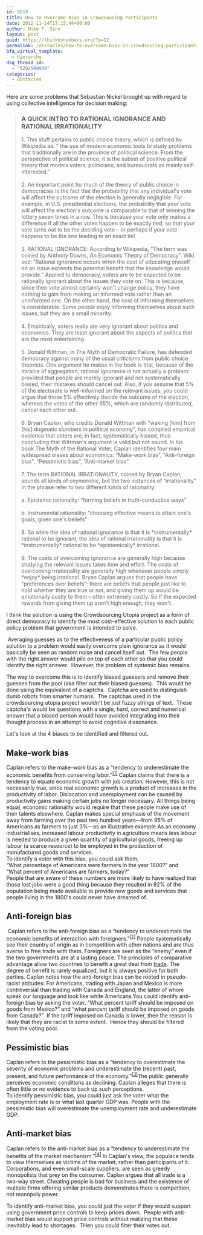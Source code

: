 ```yaml
---
id: 8919
title: How to Overcome Bias in Crowdsoucing Participants
date: 2012-11-24T17:15:44+00:00
author: Mike P. Sinn
layout: post
guid: https://thinkbynumbers.org/?p=12
permalink: /obstacles/how-to-overcome-bias-in-crowdsoucing-participants/
bfa_virtual_template:
  - hierarchy
dsq_thread_id:
  - "5292509939"
categories:
  - Obstacles
---
```

<div>
  Here are some problems that Sebastian Nickel brought up with regard to using collective intelligence for decision making:
</div>

> <div>
>   <h3>
>     A QUICK INTRO TO RATIONAL IGNORANCE AND RATIONAL IRRATIONALITY
>   </h3>
>   
>   <p>
>     1. This stuff pertains to public choice theory, which is defined by Wikipedia as: &#8221; the use of modern economic tools to study problems that traditionally are in the province of political science. From the perspective of political science, it is the subset of positive political theory that models voters, politicians, and bureaucrats as mainly self-interested.&#8221;<br clear="none" /><br clear="none" />2. An important point for much of the theory of public choice in democracies is the fact that the probability that any individual's vote will affect the outcome of the election is generally negligible. For example, in U.S. presidential elections, the probability that your vote will affect the election's outcome is comparable to that of winning the lottery seven times in a row. This is because your vote only makes a difference if all the other votes happen to be exactly tied, so that your vote turns out to be the deciding vote &#8211; or perhaps if your vote happens to be the one leading to an exact tie!<br clear="none" /><br clear="none" />3. RATIONAL IGNORANCE: According to Wikipedia, &#8220;The term was coined by Anthony Downs, An Economic Theory of Democracy&#8221;. Wiki sez: &#8220;Rational ignorance occurs when the cost of educating oneself on an issue exceeds the potential benefit that the knowledge would provide.&#8221; Applied to democracy, voters are to be expected to be rationally ignorant about the issues they vote on. This is because, since their vote almost certainly won't change policy, they have nothing to gain from making an informed vote rather than an uninformed one. On the other hand, the cost of informing themselves is considerable. Some people enjoy informing themselves about such issues, but they are a small minority.<br clear="none" /><br clear="none" />4. Empirically, voters really are very ignorant about politics and economics. They are least ignorant about the aspects of politics that are the most entertaining.<br clear="none" /><br clear="none" />5. Donald Wittman, in The Myth of Democratic Failure, has defended democracy against many of the usual criticisms from public choice theorists. One argument he makes in the book is that, because of the miracle of aggregation, rational ignorance is not actually a problem: provided that people are merely ignorant and not systematically biased, their mistakes should cancel out. Also, if you assume that 5% of the electorate is well-informed on the relevant issues, you could argue that those 5% effectively decide the outcome of the election, whereas the votes of the other 95%, which are randomly distributed, cancel each other out.<br clear="none" /><br clear="none" />6. Bryan Caplan, who credits Donald Wittman with &#8220;waking [him] from [his] dogmatic slumbers in political economy&#8221;, has compiled empirical evidence that voters are, in fact, systematically biased, thus concluding that Wittman's argument is valid but not sound. In his book The Myth of the Rational Voter, Caplan identifies four main widespread biases about economics: &#8220;Make-work bias&#8221;, &#8220;Anti-foreign bias&#8221;, &#8220;Pessimistic bias&#8221;, &#8220;Anti-market bias&#8221;.<br clear="none" /><br clear="none" />7. The term RATIONAL IRRATIONALITY, coined by Bryan Caplan, sounds all kinds of oxymoronic, but the two instances of &#8220;irrationality&#8221; in the phrase refer to two different kinds of rationality:<br clear="none" /><br clear="none" />a. Epistemic rationality: &#8220;forming beliefs in truth-conductive ways&#8221;<br clear="none" /><br clear="none" />b. Instrumental rationality: &#8220;choosing effective means to attain one's goals, given one's beliefs&#8221;<br clear="none" /><br clear="none" />8. So while the idea of rational ignorance is that it is *instrumentally* rational to be ignorant, the idea of rational irrationality is that it is *instrumentally* rational to be *epistemically* irrational.<br clear="none" /><br clear="none" />9. The costs of overcoming ignorance are generally high because studying the relevant issues takes time and effort. The costs of overcoming irrationality are generally high whenever people simply *enjoy* being irrational. Bryan Caplan argues that people have &#8220;preferences over beliefs&#8221;: there are beliefs that people just like to hold whether they are true or not, and giving them up would be emotionally costly to them &#8211; often extremely costly. So if the expected rewards from giving them up aren't high enough, they won't.
>   </p>
> </div>

I think the solution is using the Crowdsourcing Utopia project as a form of direct democracy to identify the most cost-effective solution to each public policy problem that government is intended to solve.

<div>
  <p>
     Averaging guesses as to the effectiveness of a particular public policy solution to a problem would easily overcome plain ignorance as it would basically be seen as random noise and cancel itself out.  The few people with the right answer would pile on top of each other so that you could identify the right answer.  However, the problem of systemic bias remains.
  </p>
  
  <p>
    The way to overcome this is to identify biased guessers and remove their guesses from the pool (aka filter out their biased guesses).  This would be done using the equivalent of a captcha.  Captcha are used to distinguish dumb robots from smarter humans.  The captchas used in the crowdsourcing utopia project wouldn't be just fuzzy strings of text.  These captcha's would be questions with a single, hard, correct and numerical answer that a biased person would have avoided integrating into their thought process in an attempt to avoid cognitive dissonance.
  </p>
  
  <p>
    Let's look at the 4 biases to be identified and filtered out.
  </p>
  
  <h2>
    Make-work bias
  </h2>
  
  <div>
    Caplan refers to the make-work bias as a “tendency to underestimate the economic benefits from conserving labor.”<sup><a href="https://en.wikipedia.org/wiki/The_Myth_of_the_Rational_Voter#cite_note-1">[1]</a></sup> Caplan claims that there is a tendency to equate economic growth with job creation. However, this is not necessarily true, since real economic growth is a product of increases in the productivity of labor. Dislocation and unemployment can be caused by productivity gains making certain jobs no longer necessary. All things being equal, economic rationality would require that these people make use of their talents elsewhere. Caplan makes special emphasis of the movement away from farming over the past two hundred years—from 95% of Americans as farmers to just 3%—as an illustrative example.As an economy industrialises, increased labour productivity in agriculture means less labour is needed to produce a given quantity of agricultural goods, freeing up labour (a scarce resource) to be employed in the production of manufactured goods and services.
  </div>
  
  <div>
  </div>
  
  <div>
    To identify a voter with this bias, you could ask them,
  </div>
  
  <div>
    &#8220;What percentage of Americans were farmers in the year 1800?&#8221; and
  </div>
  
  <div>
    &#8220;What percent of Americans are farmers, today?&#8221;
  </div>
  
  <div>
    People that are aware of these numbers are more likely to have realized that those lost jobs were a good thing because they resulted in 92% of the population being made available to provide new goods and services that people living in the 1800's could never have dreamed of.
  </div>
  
  <div>
    <h2>
      Anti-foreign bias
    </h2>
  </div>
  
  <div>
     Caplan refers to the anti-foreign bias as a “tendency to underestimate the economic benefits of interaction with foreigners.”<sup><a href="https://en.wikipedia.org/wiki/The_Myth_of_the_Rational_Voter#cite_note-2">[2]</a></sup> People systematically see their country of origin as in competition with other nations and are thus averse to free trade with them. Foreigners are seen as the “enemy” even if the two governments are at a lasting peace. The principles of comparative advantage allow two countries to benefit a great deal from <a title="Trade" href="https://en.wikipedia.org/wiki/Trade">trade</a>. The degree of benefit is rarely equalized, but it is always positive for both parties. Caplan notes how the anti-foreign bias can be rooted in pseudo-racist attitudes: For Americans, trading with Japan and Mexico is more controversial than trading with Canada and England, the latter of whom speak our language and look like white Americans.You could identify anti-foreign bias by asking the voter, &#8220;What percent tariff should be imposed on goods from Mexico?&#8221; and &#8220;what percent tariff should be imposed on goods from Canada?&#8221;  If the tariff imposed on Canada is lower, then the reason is likely that they are racist to some extent.  Hence they should be filtered from the voting pool.
  </div>
  
  <h2>
    Pessimistic bias
  </h2>
  
  <div>
    Caplan refers to the pessimistic bias as a “tendency to overestimate the severity of economic problems and underestimate the (recent) past, present, and future performance of the economy.”<sup><a href="https://en.wikipedia.org/wiki/The_Myth_of_the_Rational_Voter#cite_note-3">[3]</a></sup>The public generally perceives economic conditions as declining. Caplan alleges that there is often little or no evidence to back up such perceptions.
  </div>
  
  <div>
  </div>
  
  <div>
    To identify pessimistic bias, you could just ask the voter what the employment rate is or what last quarter GDP was. People with the pessimistic bias will overestimate the unemployment rate and underestimate GDP.
  </div>
  
  <h2>
    Anti-market bias
  </h2>
  
  <p>
    Caplan refers to the anti-market bias as a “tendency to underestimate the benefits of the market mechanism.”<sup><a href="https://en.wikipedia.org/wiki/The_Myth_of_the_Rational_Voter#cite_note-4">[4]</a></sup> In Caplan's view, the populace tends to view themselves as victims of the market, rather than participants of it. Corporations, and even small-scale suppliers, are seen as greedy monopolists that prey on the consumer. Caplan argues that all trade is a two-way street. Cheating people is bad for business and the existence of multiple firms offering similar products demonstrates there is competition, not monopoly power.
  </p>
  
  <div>
  </div>
  
  <div>
    To identify anti-market bias, you could just the voter if they would support using government price controls to keep prices down.  People with anti-market bias would support price controls without realizing that these inevitably lead to shortages.  THen you could filter their votes out.
  </div>
  
  <div>
  </div>
</div>